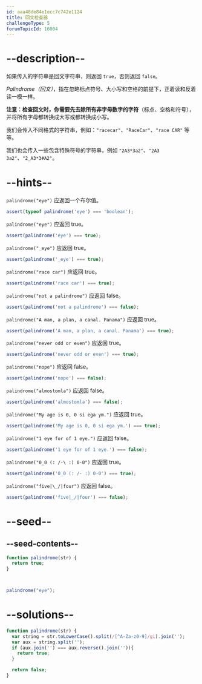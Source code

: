 ```yaml
---
id: aaa48de84e1ecc7c742e1124
title: 回文检查器
challengeType: 5
forumTopicId: 16004
---
```


# --description--

如果传入的字符串是回文字符串，则返回 `true`，否则返回 `false`。

<dfn>Palindrome（回文）</dfn>，指在忽略标点符号、大小写和空格的前提下，正着读和反着读一模一样。

**注意：**检查回文时，你需要先去除**所有非字母数字的字符**（标点、空格和符号），并将所有字母都转换成大写或都转换成小写。

我们会传入不同格式的字符串，例如：`"racecar"`、`"RaceCar"`、`"race CAR"` 等等。

我们也会传入一些包含特殊符号的字符串，例如 `"2A3*3a2"`、`"2A3 3a2"`、`"2_A3*3#A2"`。

# --hints--

`palindrome("eye")` 应返回一个布尔值。

```js
assert(typeof palindrome('eye') === 'boolean');
```

`palindrome("eye")` 应返回 true。

```js
assert(palindrome('eye') === true);
```

`palindrome("_eye")` 应返回 true。

```js
assert(palindrome('_eye') === true);
```

`palindrome("race car")` 应返回 true。

```js
assert(palindrome('race car') === true);
```

`palindrome("not a palindrome")` 应返回 false。

```js
assert(palindrome('not a palindrome') === false);
```

`palindrome("A man, a plan, a canal. Panama")` 应返回 true。

```js
assert(palindrome('A man, a plan, a canal. Panama') === true);
```

`palindrome("never odd or even")` 应返回 true。

```js
assert(palindrome('never odd or even') === true);
```

`palindrome("nope")` 应返回 false。

```js
assert(palindrome('nope') === false);
```

`palindrome("almostomla")` 应返回 false。

```js
assert(palindrome('almostomla') === false);
```

`palindrome("My age is 0, 0 si ega ym.")` 应返回 true。

```js
assert(palindrome('My age is 0, 0 si ega ym.') === true);
```

`palindrome("1 eye for of 1 eye.")` 应返回 false。

```js
assert(palindrome('1 eye for of 1 eye.') === false);
```

`palindrome("0_0 (: /-\ :) 0-0")` 应返回 true。

```js
assert(palindrome('0_0 (: /- :) 0-0') === true);
```

`palindrome("five|\_/|four")` 应返回 false。

```js
assert(palindrome('five|_/|four') === false);
```

# --seed--

## --seed-contents--

```js
function palindrome(str) {
  return true;
}



palindrome("eye");
```

# --solutions--

```js
function palindrome(str) {
  var string = str.toLowerCase().split(/[^A-Za-z0-9]/gi).join('');
  var aux = string.split('');
  if (aux.join('') === aux.reverse().join('')){
    return true;
  }

  return false;
}
```
